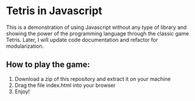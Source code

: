 # Tetris in Javascript

This is a demonstration of using Javascript without any type of library and showing the power of the programming language through the classic game Tetris.
Later, I will update code documentation and refactor for modularization.

How to play the game:
---------------------
1) Download a zip of this repository and extract it on your machine
2) Drag the file index.html into your browser
3) Enjoy!
